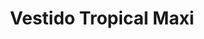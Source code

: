 ---
id: vestido-morado-azul-sl
title: Vestido Tropical Maxi 
regularPrice: 72.90
price: 72.90
image: 
    - ./vestido-morado-azul-sl-1.jpg
    - ./vestido-morado-azul-sl-2.jpg
description: Vestido con colores azul y morado, con elástico en busto, cuello V.
material: Algodón 
sizes: 
  - S
  - L
creationDate: 2025/02/01
isSale: false
isStock: true
---